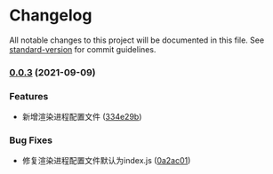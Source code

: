 # Changelog

All notable changes to this project will be documented in this file. See [standard-version](https://github.com/conventional-changelog/standard-version) for commit guidelines.

### [0.0.3](https://ngit.fosung.com/fosung-framework/front/fosung-electron-template/compare/v0.0.2...v0.0.3) (2021-09-09)


### Features

* 新增渲染进程配置文件 ([334e29b](https://ngit.fosung.com/fosung-framework/front/fosung-electron-template/commit/334e29bfe5e2241c4008243eb5fd444218534c10))


### Bug Fixes

* 修复渲染进程配置文件默认为index.js ([0a2ac01](https://ngit.fosung.com/fosung-framework/front/fosung-electron-template/commit/0a2ac01202c08456c3b180acf6fa9cc88cdaad7a))

